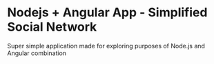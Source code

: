 # Nodejs + Angular App - Simplified Social Network

Super simple application made for exploring purposes of Node.js and Angular combination